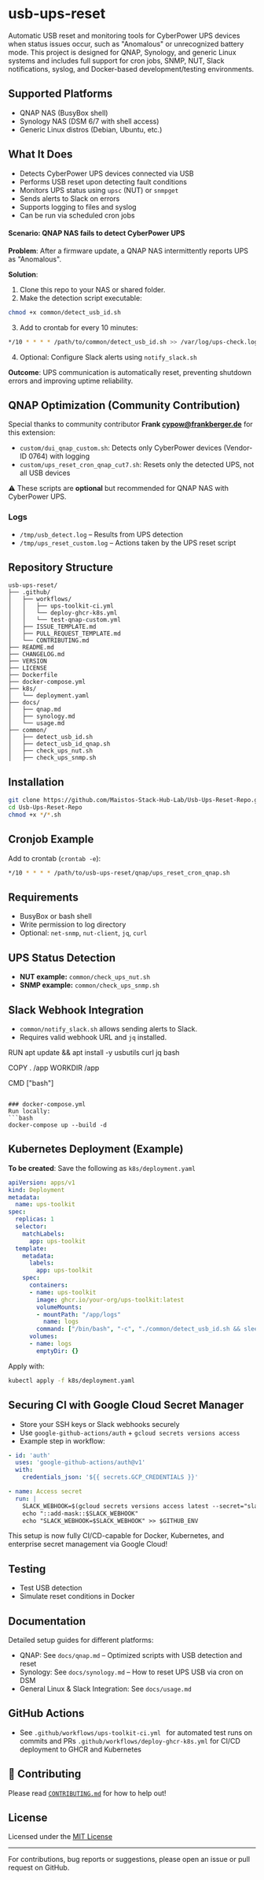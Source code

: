 # usb-ups-reset

Automatic USB reset and monitoring tools for CyberPower UPS devices when status issues occur, such as "Anomalous" or unrecognized battery mode. This project is designed for QNAP, Synology, and generic Linux systems and includes full support for cron jobs, SNMP, NUT, Slack notifications, syslog, and Docker-based development/testing environments.

##  Supported Platforms
- QNAP NAS (BusyBox shell)
- Synology NAS (DSM 6/7 with shell access)
- Generic Linux distros (Debian, Ubuntu, etc.)

##  What It Does
- Detects CyberPower UPS devices connected via USB
- Performs USB reset upon detecting fault conditions
- Monitors UPS status using `upsc` (NUT) or `snmpget`
- Sends alerts to Slack on errors
- Supports logging to files and syslog
- Can be run via scheduled cron jobs

#### Scenario: QNAP NAS fails to detect CyberPower UPS

**Problem**: After a firmware update, a QNAP NAS intermittently reports UPS as "Anomalous".

**Solution**:
1. Clone this repo to your NAS or shared folder.
2. Make the detection script executable:
```bash
chmod +x common/detect_usb_id.sh
```
3. Add to crontab for every 10 minutes:
```bash
*/10 * * * * /path/to/common/detect_usb_id.sh >> /var/log/ups-check.log 2>&1
```
4. Optional: Configure Slack alerts using `notify_slack.sh`

**Outcome**: UPS communication is automatically reset, preventing shutdown errors and improving uptime reliability.

## QNAP Optimization (Community Contribution)

Special thanks to community contributor **Frank cypow@frankberger.de** for this extension:

- `custom/dui_qnap_custom.sh`: Detects only CyberPower devices (Vendor-ID 0764) with logging
- `custom/ups_reset_cron_qnap_cut7.sh`: Resets only the detected UPS, not all USB devices

⚠ These scripts are **optional** but recommended for QNAP NAS with CyberPower UPS.

### Logs
- `/tmp/usb_detect.log` – Results from UPS detection
- `/tmp/ups_reset_custom.log` – Actions taken by the UPS reset script

## Repository Structure
```
usb-ups-reset/
├── .github/
│   ├── workflows/
│   │   ├── ups-toolkit-ci.yml
│   │   └── deploy-ghcr-k8s.yml
│   │   └── test-qnap-custom.yml
│   ├── ISSUE_TEMPLATE.md
│   ├── PULL_REQUEST_TEMPLATE.md
│   └── CONTRIBUTING.md
├── README.md
├── CHANGELOG.md
├── VERSION
├── LICENSE
├── Dockerfile
├── docker-compose.yml
├── k8s/
│   └── deployment.yaml
├── docs/
│   ├── qnap.md
│   ├── synology.md
│   └── usage.md
├── common/
│   ├── detect_usb_id.sh
│   ├── detect_usb_id_qnap.sh             
│   ├── check_ups_nut.sh
│   ├── check_ups_snmp.sh
```
## Installation
```bash
git clone https://github.com/Maistos-Stack-Hub-Lab/Usb-Ups-Reset-Repo.git
cd Usb-Ups-Reset-Repo
chmod +x */*.sh
```

## Cronjob Example
Add to crontab (`crontab -e`):
```bash
*/10 * * * * /path/to/usb-ups-reset/qnap/ups_reset_cron_qnap.sh
```

## Requirements
- BusyBox or bash shell
- Write permission to log directory
- Optional: `net-snmp`, `nut-client`, `jq`, `curl`

## UPS Status Detection
- **NUT example:** `common/check_ups_nut.sh`
- **SNMP example:** `common/check_ups_snmp.sh`

## Slack Webhook Integration
- `common/notify_slack.sh` allows sending alerts to Slack.
- Requires valid webhook URL and `jq` installed.

RUN apt update && apt install -y usbutils curl jq bash

COPY . /app
WORKDIR /app

CMD ["bash"]
```

### docker-compose.yml
Run locally:
```bash
docker-compose up --build -d
```

## Kubernetes Deployment (Example)
**To be created**: Save the following as `k8s/deployment.yaml`
```yaml
apiVersion: apps/v1
kind: Deployment
metadata:
  name: ups-toolkit
spec:
  replicas: 1
  selector:
    matchLabels:
      app: ups-toolkit
  template:
    metadata:
      labels:
        app: ups-toolkit
    spec:
      containers:
      - name: ups-toolkit
        image: ghcr.io/your-org/ups-toolkit:latest
        volumeMounts:
        - mountPath: "/app/logs"
          name: logs
        command: ["/bin/bash", "-c", "./common/detect_usb_id.sh && sleep infinity"]
      volumes:
      - name: logs
        emptyDir: {}
```

Apply with:
```bash
kubectl apply -f k8s/deployment.yaml
```

## Securing CI with Google Cloud Secret Manager
- Store your SSH keys or Slack webhooks securely
- Use `google-github-actions/auth` + `gcloud secrets versions access`
- Example step in workflow:
```yaml
- id: 'auth'
  uses: 'google-github-actions/auth@v1'
  with:
    credentials_json: '${{ secrets.GCP_CREDENTIALS }}'

- name: Access secret
  run: |
    SLACK_WEBHOOK=$(gcloud secrets versions access latest --secret="slack-webhook-url")
    echo "::add-mask::$SLACK_WEBHOOK"
    echo "SLACK_WEBHOOK=$SLACK_WEBHOOK" >> $GITHUB_ENV
```

This setup is now fully CI/CD-capable for Docker, Kubernetes, and enterprise secret management via Google Cloud!

## Testing
- Test USB detection
- Simulate reset conditions in Docker

## Documentation

Detailed setup guides for different platforms:

- QNAP: See `docs/qnap.md` – Optimized scripts with USB detection and reset
- Synology: See `docs/synology.md` – How to reset UPS USB via cron on DSM
- General Linux & Slack Integration: See `docs/usage.md`

## GitHub Actions
- See `.github/workflows/ups-toolkit-ci.yml ` for automated test runs on commits and PRs
`.github/workflows/deploy-ghcr-k8s.yml` for  CI/CD deployment to GHCR and Kubernetes

## 🤝 Contributing
Please read [`CONTRIBUTING.md`](.github/CONTRIBUTING.md) for how to help out!

## License
Licensed under the [MIT License](LICENSE)

---

For contributions, bug reports or suggestions, please open an issue or pull request on GitHub.
